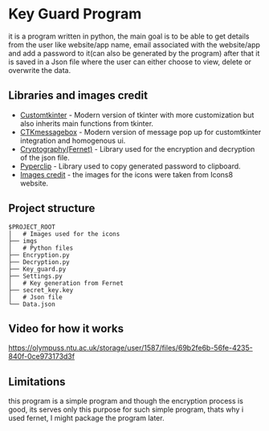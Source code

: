 # Key Guard Program
it is a program written in  python, the main goal is to be able to get details from the user like website/app name, email associated with the website/app and add a password to it(can also be generated by the program) after that it is saved in a Json file where the user can either choose to view, delete or overwrite the data.


## Libraries and images credit
* [Customtkinter](https://customtkinter.tomschimansky.com/) - Modern version of tkinter with more customization but also inherits main functions from tkinter.
* [CTKmessagebox](https://github.com/Akascape/CTkMessagebox) - Modern version of message pop up for customtkinter integration and homogenous ui.
* [Cryptography(Fernet)](https://cryptography.io/en/latest/) - Library used for the encryption and decryption of the json file.
* [Pyperclip](https://pypi.org/project/pyperclip/) - Library used to copy generated password to clipboard.
* [Images credit](https://icons8.com/) - the images for the icons were taken from Icons8 website.


## Project structure
```
$PROJECT_ROOT
│   # Images used for the icons
├── imgs
│   # Python files
├── Encryption.py
├── Decryption.py
├── Key_guard.py
├── Settings.py
│   # Key generation from Fernet
├── secret_key.key
│   # Json file
└── Data.json
```

## Video for how it works
https://olympuss.ntu.ac.uk/storage/user/1587/files/69b2fe6b-56fe-4235-840f-0ce973173d3f




## Limitations
this program is a simple program and though the encryption process is good, its serves only this purpose for such simple program, thats why i used fernet, I might package the program later.


